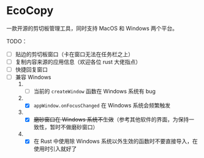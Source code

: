 # EcoCopy

一款开源的剪切板管理工具，同时支持 MacOS 和 Windows 两个平台。

TODO：

- [ ] 贴边的剪切板窗口（卡在窗口无法在任务栏之上）
- [ ] 复制内容来源的应用信息（欢迎各位 rust 大佬指点）
- [ ] 快捷回复窗口
- [ ] 兼容 Windows
    1. - [ ] 当前的 `createWindow` 函数在 Windows 系统有 bug
    2. - [x] `appWindow.onFocusChanged` 在 Windows 系统会频繁触发
    3. - [x] ~~磨砂窗口在 Windows 系统不生效~~（参考其他软件的界面，为保持一致性，暂时不做磨砂窗口）
    4. - [x] 在 Rust 中使用除 Windows 系统以外生效的函数时不要直接导入，在使用时引入就好了